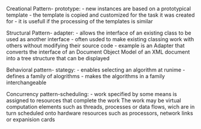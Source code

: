 Creational Pattern- prototype:
	- new instances are based on a prototypical template
	- the template is copied and customized for the task it was created for
	- it is usefull if the processing of the templates is similar

Structural Pattern- adapter:
	- allows the interface of an existing class to be used as another interface
	- often usded to make existing classing work with others without modifying their source code
	- example is an Adapter that converts the interface of an Document Object Model of an XML document into a tree structure that can be displayed

Behavioral pattern- stategy:
	- enables selecting an algorithm at runime
	- defines a family of alogrithms
	- makes the algorithms in a family interchangeable
	
Concurrency pattern-scheduling:
	- work specified by some means is assigned to resources that complete the work
	The work may be virtual computation elements such as threads,
	 processes or data flows, wich are in turn scheduled
	 onto hardware resources such as processors,
	 network links or expanision cards
